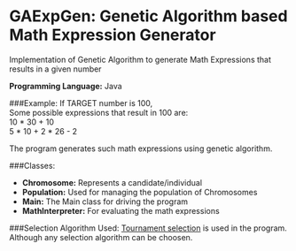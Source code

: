# GAExpGen: Genetic Algorithm based Math Expression Generator
Implementation of Genetic Algorithm to generate Math Expressions that results in a given number

**Programming Language:** Java

###Example:
If TARGET number is 100, <br>
Some possible expressions that result in 100 are: <br>
10 * 30 + 10 <br>
5 * 10 + 2 * 26 - 2 <br>

The program generates such math expressions using genetic algorithm.

###Classes:
* **Chromosome:** Represents a candidate/individual
* **Population:** Used for managing the population of Chromosomes
* **Main:** The Main class for driving the program
* **MathInterpreter:** For evaluating the math expressions

###Selection Algorithm Used: 
[Tournament selection](https://en.wikipedia.org/wiki/Tournament_selection) is used in the program. Although any selection algorithm can be choosen.
